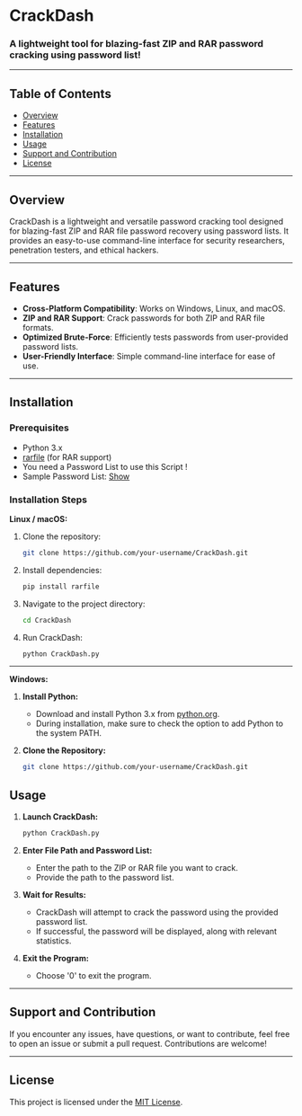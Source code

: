 # CrackDash
### A lightweight tool for blazing-fast ZIP and RAR password cracking using password list! 


---

## Table of Contents

- [Overview](#overview)
- [Features](#features)
- [Installation](#installation)
- [Usage](#usage)
- [Support and Contribution](#support-and-contribution)
- [License](#license)

---

## Overview

CrackDash is a lightweight and versatile password cracking tool designed for blazing-fast ZIP and RAR file password recovery using password lists. It provides an easy-to-use command-line interface for security researchers, penetration testers, and ethical hackers.

---

## Features

- **Cross-Platform Compatibility**: Works on Windows, Linux, and macOS.
- **ZIP and RAR Support**: Crack passwords for both ZIP and RAR file formats.
- **Optimized Brute-Force**: Efficiently tests passwords from user-provided password lists.
- **User-Friendly Interface**: Simple command-line interface for ease of use.
---

## Installation

### Prerequisites

- Python 3.x
- [rarfile](https://pypi.org/project/rarfile/) (for RAR support)
- You need a Password List to use this Script !
- Sample Password List: [Show](https://github.com/brannondorsey/naive-hashcat/releases/download/data/rockyou.txt)
### Installation Steps
**Linux / macOS:**

1. Clone the repository:

    ```bash
    git clone https://github.com/your-username/CrackDash.git
    ```

2. Install dependencies:

    ```bash
    pip install rarfile
    ```

3. Navigate to the project directory:

    ```bash
    cd CrackDash
    ```

4. Run CrackDash:

    ```bash
    python CrackDash.py
    ```

---

**Windows:**

1. **Install Python:**
   - Download and install Python 3.x from [python.org](https://www.python.org/downloads/).
   - During installation, make sure to check the option to add Python to the system PATH.

2. **Clone the Repository:**
   ```bash
   git clone https://github.com/your-username/CrackDash.git
   ```
## Usage

1. **Launch CrackDash:**

    ```bash
    python CrackDash.py
    ```

2. **Enter File Path and Password List:**

    - Enter the path to the ZIP or RAR file you want to crack.
    - Provide the path to the password list.

3. **Wait for Results:**

    - CrackDash will attempt to crack the password using the provided password list.
    - If successful, the password will be displayed, along with relevant statistics.

4. **Exit the Program:**

    - Choose '0' to exit the program.

---

## Support and Contribution

If you encounter any issues, have questions, or want to contribute, feel free to open an issue or submit a pull request. Contributions are welcome!

---

## License

This project is licensed under the [MIT License](LICENSE).

